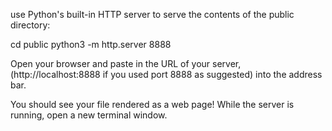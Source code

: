 use Python's built-in HTTP server to serve the contents of the public directory:

cd public
python3 -m http.server 8888

Open your browser and paste in the URL of your server, (http://localhost:8888 if you used port 8888 as suggested) into the address bar.

You should see your file rendered as a web page! While the server is running, open a new terminal window.
 
